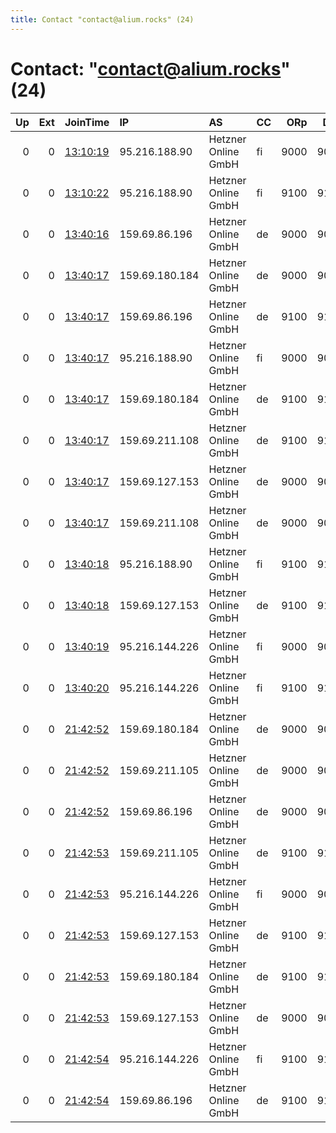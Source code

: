 ```yaml
---
title: Contact "contact@alium.rocks" (24)
---
```


# Contact: "contact@alium.rocks" (24)

|   Up |   Ext | JoinTime                                                                                            | IP             | AS                  | CC   |   ORp |   Dirp | OS    | Version   | Nickname   |   eFamMembers |
|-----:|------:|:----------------------------------------------------------------------------------------------------|:---------------|:--------------------|:-----|------:|-------:|:------|:----------|:-----------|--------------:|
|    0 |     0 | [13:10:19](https://metrics.torproject.org/rs.html#details/720CF8612BD6363FB2AD886E6EBD3E10AC491210) | 95.216.188.90  | Hetzner Online GmbH | fi   |  9000 |   9001 | Linux | 0.3.4.8   | torrelay06 |            10 |
|    0 |     0 | [13:10:22](https://metrics.torproject.org/rs.html#details/CAD76ED98168BC3E72FF4D0A3248EA7E7C7349CF) | 95.216.188.90  | Hetzner Online GmbH | fi   |  9100 |   9101 | Linux | 0.3.4.8   | torrelay06 |            10 |
|    0 |     0 | [13:40:16](https://metrics.torproject.org/rs.html#details/D72F15BE03DB1F8AB7764746659102B6371B0E7F) | 159.69.86.196  | Hetzner Online GmbH | de   |  9000 |   9001 | Linux | 0.3.4.8   | torrelay06 |             1 |
|    0 |     0 | [13:40:17](https://metrics.torproject.org/rs.html#details/27B187999579EC472C7DE40EF6055C63F325040C) | 159.69.180.184 | Hetzner Online GmbH | de   |  9000 |   9001 | Linux | 0.3.4.8   | torrelay01 |            10 |
|    0 |     0 | [13:40:17](https://metrics.torproject.org/rs.html#details/6B8829E9699D45208FB3F2FB92D2F7EC50681371) | 159.69.86.196  | Hetzner Online GmbH | de   |  9100 |   9101 | Linux | 0.3.4.8   | torrelay06 |             1 |
|    0 |     0 | [13:40:17](https://metrics.torproject.org/rs.html#details/745F010354F2972FD86756EC51C62031B648DC34) | 95.216.188.90  | Hetzner Online GmbH | fi   |  9000 |   9001 | Linux | 0.3.4.8   | torrelay05 |            10 |
|    0 |     0 | [13:40:17](https://metrics.torproject.org/rs.html#details/74C5BD4E9F620F0DEC7E837267832A402DB60A68) | 159.69.180.184 | Hetzner Online GmbH | de   |  9100 |   9101 | Linux | 0.3.4.8   | torrelay01 |            10 |
|    0 |     0 | [13:40:17](https://metrics.torproject.org/rs.html#details/DAAAAAF6C1DBF25430C5BEBD3A7E500D766B84C9) | 159.69.211.108 | Hetzner Online GmbH | de   |  9100 |   9101 | Linux | 0.3.4.8   | torrelay03 |            10 |
|    0 |     0 | [13:40:17](https://metrics.torproject.org/rs.html#details/ED92C710894E4D4AF7CE30FC68BD0CBCEF842CCA) | 159.69.127.153 | Hetzner Online GmbH | de   |  9000 |   9001 | Linux | 0.3.4.8   | torrelay04 |            10 |
|    0 |     0 | [13:40:17](https://metrics.torproject.org/rs.html#details/F121643E055CEB4AE6040FEE4519BE4E8B9636BA) | 159.69.211.108 | Hetzner Online GmbH | de   |  9000 |   9001 | Linux | 0.3.4.8   | torrelay03 |            10 |
|    0 |     0 | [13:40:18](https://metrics.torproject.org/rs.html#details/2C7E47AAB339E58D5331E24301D7F999A457A27D) | 95.216.188.90  | Hetzner Online GmbH | fi   |  9100 |   9101 | Linux | 0.3.4.8   | torrelay05 |            10 |
|    0 |     0 | [13:40:18](https://metrics.torproject.org/rs.html#details/AF4BE16F881D8329F445E357763321A31B0DD1E1) | 159.69.127.153 | Hetzner Online GmbH | de   |  9100 |   9101 | Linux | 0.3.4.8   | torrelay04 |            10 |
|    0 |     0 | [13:40:19](https://metrics.torproject.org/rs.html#details/0273243ABCAC9B7BB9EECD141B4F25236658041D) | 95.216.144.226 | Hetzner Online GmbH | fi   |  9000 |   9001 | Linux | 0.3.4.8   | torrelay02 |            10 |
|    0 |     0 | [13:40:20](https://metrics.torproject.org/rs.html#details/55FEC66761295CD16DD319A61F83EE323D4A857B) | 95.216.144.226 | Hetzner Online GmbH | fi   |  9100 |   9101 | Linux | 0.3.4.8   | torrelay02 |            10 |
|    0 |     0 | [21:42:52](https://metrics.torproject.org/rs.html#details/176861F9F2C9490D78E624EECD1EA9400C1AC176) | 159.69.180.184 | Hetzner Online GmbH | de   |  9000 |   9001 | Linux | 0.3.4.8   | torrelay05 |            10 |
|    0 |     0 | [21:42:52](https://metrics.torproject.org/rs.html#details/936849ACA38D05B98498BD74CB2110507EC0E1DD) | 159.69.211.105 | Hetzner Online GmbH | de   |  9000 |   9001 | Linux | 0.3.4.8   | torrelay01 |            10 |
|    0 |     0 | [21:42:52](https://metrics.torproject.org/rs.html#details/D3DA6FA9B523B6E1C76706534CFBA5E2D7EC8537) | 159.69.86.196  | Hetzner Online GmbH | de   |  9000 |   9001 | Linux | 0.3.4.8   | torrelay04 |             1 |
|    0 |     0 | [21:42:53](https://metrics.torproject.org/rs.html#details/1A4B2C4F73FAA43C7ABD43DF7EA52B4AF08F20CA) | 159.69.211.105 | Hetzner Online GmbH | de   |  9100 |   9101 | Linux | 0.3.4.8   | torrelay01 |            10 |
|    0 |     0 | [21:42:53](https://metrics.torproject.org/rs.html#details/2C5DAD9583B54D389CD4F97605967A02796E8601) | 95.216.144.226 | Hetzner Online GmbH | fi   |  9000 |   9001 | Linux | 0.3.4.8   | torrelay03 |             1 |
|    0 |     0 | [21:42:53](https://metrics.torproject.org/rs.html#details/4394109CD0FD06A6B60F7F628327A0BBA2A9716C) | 159.69.127.153 | Hetzner Online GmbH | de   |  9100 |   9101 | Linux | 0.3.4.8   | torrelay02 |            10 |
|    0 |     0 | [21:42:53](https://metrics.torproject.org/rs.html#details/52DB9BF8DC749B5070481117DAAE66A804570005) | 159.69.180.184 | Hetzner Online GmbH | de   |  9100 |   9101 | Linux | 0.3.4.8   | torrelay05 |            10 |
|    0 |     0 | [21:42:53](https://metrics.torproject.org/rs.html#details/E4F3CBFD0E3F584EEED9C5218C2FEA26930FD7BB) | 159.69.127.153 | Hetzner Online GmbH | de   |  9000 |   9001 | Linux | 0.3.4.8   | torrelay02 |            10 |
|    0 |     0 | [21:42:54](https://metrics.torproject.org/rs.html#details/1D6C9F4DCF4F2F67361A2AC8619F0749C9E68508) | 95.216.144.226 | Hetzner Online GmbH | fi   |  9100 |   9101 | Linux | 0.3.4.8   | torrelay03 |            10 |
|    0 |     0 | [21:42:54](https://metrics.torproject.org/rs.html#details/673BC4A5F5D2FAA6A1C7FEC7A08509A223F4935B) | 159.69.86.196  | Hetzner Online GmbH | de   |  9100 |   9101 | Linux | 0.3.4.8   | torrelay04 |            10 |
